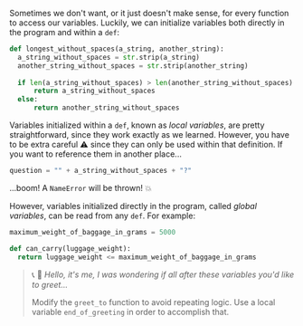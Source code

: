 Sometimes we don't want, or it just doesn't make sense, for every function to access our variables. Luckily, we can initialize variables both directly in the program and within a `def`:

```python
def longest_without_spaces(a_string, another_string):
  a_string_without_spaces = str.strip(a_string)
  another_string_without_spaces = str.strip(another_string)
 
  if len(a_string_without_spaces) > len(another_string_without_spaces):
	  return a_string_without_spaces
  else:
	  return another_string_without_spaces
```

Variables initialized within a `def`, known as _local variables_, are pretty straightforward, since they work exactly as we learned. However, you have to be extra careful :warning: since they can only be used within that definition. If you want to reference them in another place...

```python
question = "" + a_string_without_spaces + "?"
```

...boom! A `NameError` will be thrown! :collision:

However, variables initialized directly in the program, called _global variables_, can be read from any `def`. For example:

```python
maximum_weight_of_baggage_in_grams = 5000

def can_carry(luggage_weight):
  return luggage_weight <= maximum_weight_of_baggage_in_grams
````
 
> :telephone_receiver: :musical_keyboard: _Hello, it's me, I was wondering if all after these variables you'd like to greet..._
>
> Modify the `greet_to` function to avoid repeating logic. Use a local variable `end_of_greeting` in order to accomplish that.
